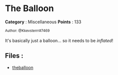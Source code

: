 # The Balloon

**Category** : Miscellaneous
**Points** : 133

<small>Author: @Kkevsterrr#7469</small><br><br>It's basically just a balloon... so it needs to be <i>inflated</i>!

## Files : 
 - [theballoon](./theballoon)


